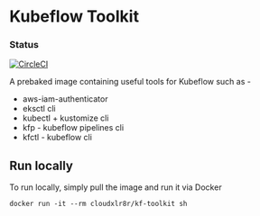 # Kubeflow Toolkit 
### Status

[![CircleCI](https://circleci.com/gh/CloudXLR8R/kf-toolkit.svg?style=svg)](https://circleci.com/gh/CloudXLR8R/kf-toolkit)

A prebaked image containing useful tools for Kubeflow such as -

- aws-iam-authenticator 
- eksctl cli
- kubectl + kustomize cli
- kfp - kubeflow pipelines cli
- kfctl - kubeflow cli

## Run locally
To run locally, simply pull the image and run it via Docker

```
docker run -it --rm cloudxlr8r/kf-toolkit sh
```

